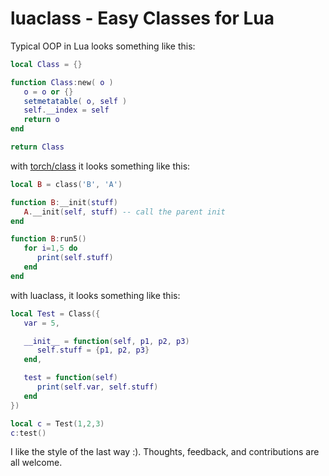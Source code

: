 # luaclass - Easy Classes for Lua

Typical OOP in Lua looks something like this:

```lua
local Class = {}

function Class:new( o )
   o = o or {}
   setmetatable( o, self )
   self.__index = self
   return o
end

return Class
```

with [torch/class](https://github.com/torch/class) it looks something like this:

```lua
local B = class('B', 'A')

function B:__init(stuff)
   A.__init(self, stuff) -- call the parent init
end

function B:run5()
   for i=1,5 do
      print(self.stuff)
   end
end
```

with luaclass, it looks something like this:

```lua
local Test = Class({
   var = 5,

   __init__ = function(self, p1, p2, p3)
      self.stuff = {p1, p2, p3}
   end,

   test = function(self)
      print(self.var, self.stuff)
   end
})

local c = Test(1,2,3)
c:test()
```

I like the style of the last way :). Thoughts, feedback, and contributions are all welcome.